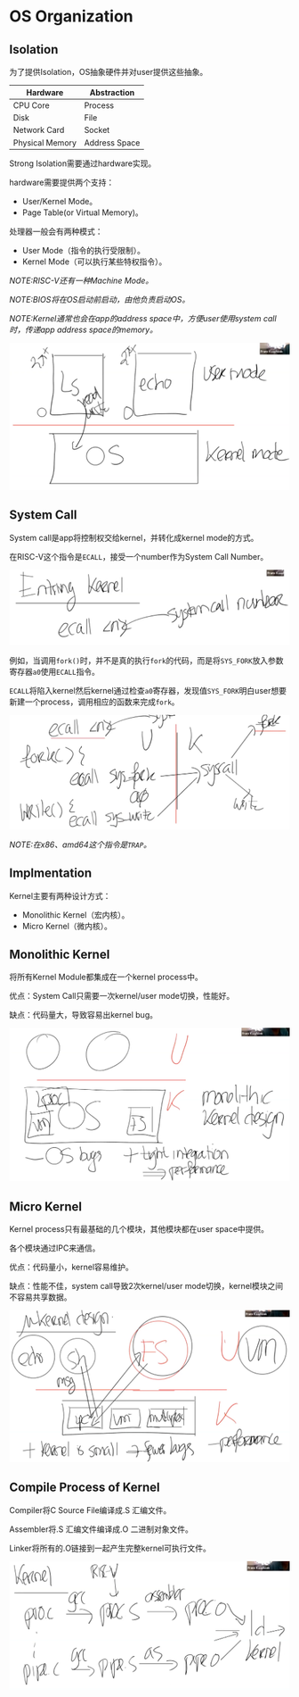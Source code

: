 # OS Organization

## Isolation

为了提供Isolation，OS抽象硬件并对user提供这些抽象。

|Hardware|Abstraction|
|-|-|
|CPU Core|Process|
|Disk|File|
|Network Card|Socket|
|Physical Memory|Address Space|

Strong Isolation需要通过hardware实现。

hardware需要提供两个支持：
* User/Kernel Mode。
* Page Table(or Virtual Memory)。

处理器一般会有两种模式：
* User Mode（指令的执行受限制）。
* Kernel Mode（可以执行某些特权指令）。

*NOTE:RISC-V还有一种Machine Mode。*

*NOTE:BIOS将在OS启动前启动，由他负责启动OS。*

*NOTE:Kernel通常也会在app的address space中，方便user使用system call时，传递app address space的memory。*

![F1](./F1.jpg)

## System Call

System call是app将控制权交给kernel，并转化成kernel mode的方式。

在RISC-V这个指令是`ECALL`，接受一个number作为System Call Number。

![F2](./F2.jpg)

例如，当调用`fork()`时，并不是真的执行`fork`的代码，而是将`SYS_FORK`放入参数寄存器`a0`使用`ECALL`指令。

`ECALL`将陷入kernel然后kernel通过检查`a0`寄存器，发现值`SYS_FORK`明白user想要新建一个process，调用相应的函数来完成`fork`。

![F3](./F3.jpg)

*NOTE:在x86、amd64这个指令是`TRAP`。*

## Implmentation

Kernel主要有两种设计方式：
* Monolithic Kernel（宏内核）。
* Micro Kernel（微内核）。

## Monolithic Kernel

将所有Kernel Module都集成在一个kernel process中。

优点：System Call只需要一次kernel/user mode切换，性能好。

缺点：代码量大，导致容易出kernel bug。

![F4](./F4.jpg)

## Micro Kernel

Kernel process只有最基础的几个模块，其他模块都在user space中提供。

各个模块通过IPC来通信。

优点：代码量小，kernel容易维护。

缺点：性能不佳，system call导致2次kernel/user mode切换，kernel模块之间不容易共享数据。

![F5](./F5.jpg)

## Compile Process of Kernel

Compiler将C Source File编译成.S 汇编文件。

Assembler将.S 汇编文件编译成.O 二进制对象文件。

Linker将所有的.O链接到一起产生完整kernel可执行文件。

![F6](./F6.jpg)